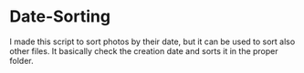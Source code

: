 # Date-Sorting
I made this script to sort photos by their date, but it can be used to sort also other files. It basically check the creation date and sorts it in the proper folder.
